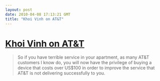 ```yaml
---
layout: post
date: 2010-04-08 17:13:21 GMT
title: "Khoi Vinh on AT&T"
---
```

# [Khoi Vinh on AT&T](http://www.subtraction.com/2010/04/07/a-signal-youre-already-paying-for)

> So if you have terrible service in your apartment, as many AT&T customers I know do, you will now have the privilege of buying a device that costs over US$100 in order to improve the service that AT&T is not delivering successfully to you.